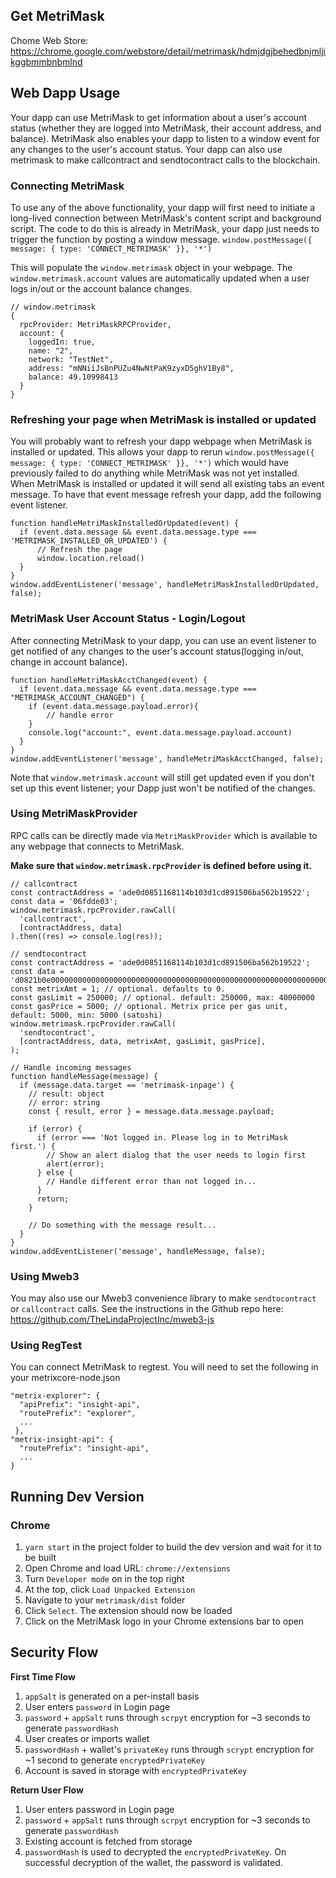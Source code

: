 ## Get MetriMask
Chome Web Store: https://chrome.google.com/webstore/detail/metrimask/hdmjdgjbehedbnjmljikggbmmbnbmlnd

## Web Dapp Usage

Your dapp can use MetriMask to get information about a user's account status (whether they are logged into MetriMask, their account address, and balance). MetriMask also enables your dapp to listen to a window event for any changes to the user's account status.
Your dapp can also use metrimask to make callcontract and sendtocontract calls to the blockchain. 

### Connecting MetriMask
To use any of the above functionality, your dapp will first need to initiate a long-lived connection between MetriMask's content script and background script.
The code to do this is already in MetriMask, your dapp just needs to trigger the function by posting a window message.
`window.postMessage({ message: { type: 'CONNECT_METRIMASK' }}, '*')`

This will populate the `window.metrimask` object in your webpage. The `window.metrimask.account` values are automatically updated when a user logs in/out or the account balance changes.

```
// window.metrimask
{
  rpcProvider: MetriMaskRPCProvider,
  account: {
    loggedIn: true, 
    name: "2", 
    network: "TestNet", 
    address: "mNNiiJsBnPUZu4NwNtPaK9zyxD5ghV1By8", 
    balance: 49.10998413 
  }
}
```

### Refreshing your page when MetriMask is installed or updated
You will probably want to refresh your dapp webpage when MetriMask is installed or updated. This allows your dapp to rerun
`window.postMessage({ message: { type: 'CONNECT_METRIMASK' }}, '*')`
which would have previously failed to do anything while MetriMask was not yet installed. 
When MetriMask is installed or updated it will send all existing tabs an event message. To have that event message refresh your dapp, add the following event listener.

```
function handleMetriMaskInstalledOrUpdated(event) {
  if (event.data.message && event.data.message.type === 'METRIMASK_INSTALLED_OR_UPDATED') {
      // Refresh the page
      window.location.reload()
  }
}  
window.addEventListener('message', handleMetriMaskInstalledOrUpdated, false);
```

### MetriMask User Account Status - Login/Logout
After connecting MetriMask to your dapp, you can use an event listener to get notified of any changes to the user's account status(logging in/out, change in account balance).

```
function handleMetriMaskAcctChanged(event) {
  if (event.data.message && event.data.message.type === "METRIMASK_ACCOUNT_CHANGED") {
  	if (event.data.message.payload.error){
  		// handle error
  	}
    console.log("account:", event.data.message.payload.account)
  }
}
window.addEventListener('message', handleMetriMaskAcctChanged, false);
```

Note that `window.metrimask.account` will still get updated even if you don't set up this event listener; your Dapp just won't be notified of the changes.

### Using MetriMaskProvider

RPC calls can be directly made via `MetriMaskProvider` which is available to any webpage that connects to MetriMask.

**Make sure that `window.metrimask.rpcProvider` is defined before using it.**

```
// callcontract
const contractAddress = 'ade0d0851168114b103d1cd891506ba562b19522';
const data = '06fdde03';
window.metrimask.rpcProvider.rawCall(
  'callcontract',
  [contractAddress, data]
).then((res) => console.log(res));

// sendtocontract
const contractAddress = 'ade0d0851168114b103d1cd891506ba562b19522';
const data = 'd0821b0e0000000000000000000000000000000000000000000000000000000000000001';
const metrixAmt = 1; // optional. defaults to 0.
const gasLimit = 250000; // optional. default: 250000, max: 40000000 
const gasPrice = 5000; // optional. Metrix price per gas unit, default: 5000, min: 5000 (satoshi)
window.metrimask.rpcProvider.rawCall(
  'sendtocontract',
  [contractAddress, data, metrixAmt, gasLimit, gasPrice],
);

// Handle incoming messages
function handleMessage(message) {
  if (message.data.target == 'metrimask-inpage') {
    // result: object
    // error: string
    const { result, error } = message.data.message.payload;
    
    if (error) {
      if (error === 'Not logged in. Please log in to MetriMask first.') {
        // Show an alert dialog that the user needs to login first
        alert(error);
      } else {
        // Handle different error than not logged in...
      }
      return;
    }

    // Do something with the message result...
  }
}
window.addEventListener('message', handleMessage, false);
```

### Using Mweb3
You may also use our Mweb3 convenience library to make `sendtocontract` or `callcontract` calls. See the instructions in the Github repo here: https://github.com/TheLindaProjectInc/mweb3-js

### Using RegTest
You can connect MetriMask to regtest. You will need to set the following in your metrixcore-node.json

```
"metrix-explorer": {
  "apiPrefix": "insight-api",
  "routePrefix": "explorer",
  ...
 },
"metrix-insight-api": {
  "routePrefix": "insight-api",
  ...
}  
```

## Running Dev Version
### Chrome
1. `yarn start` in the project folder to build the dev version and wait for it to be built
2. Open Chrome and load URL: `chrome://extensions`
3. Turn `Developer mode` on in the top right
4. At the top, click `Load Unpacked Extension`
5. Navigate to your `metrimask/dist` folder
6. Click `Select`. The extension should now be loaded
7. Click on the MetriMask logo in your Chrome extensions bar to open

## Security Flow
**First Time Flow**
1. `appSalt` is generated on a per-install basis
2. User enters `password` in Login page
3. `password` + `appSalt` runs through `scrpyt` encryption for ~3 seconds to generate `passwordHash`
4. User creates or imports wallet
5. `passwordHash` + wallet's `privateKey` runs through `scrypt` encryption for ~1 second to generate `encryptedPrivateKey`
6. Account is saved in storage with `encryptedPrivateKey`

**Return User Flow**
1. User enters password in Login page
2. `password` + `appSalt` runs through `scrpyt` encryption for ~3 seconds to generate `passwordHash`
3. Existing account is fetched from storage
4. `passwordHash` is used to decrypted the `encryptedPrivateKey`. On successful decryption of the wallet, the password is validated.

